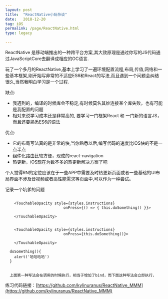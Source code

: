 ```yaml
---
layout: post
title:  "ReactNative小玩杂谈"
date:   2018-12-20
tag: iOS
permalink: /page/ReactNative.html
type: legacy

---
```



ReactNative 是移动端推出的一种跨平台方案,其大致原理是通过你写的JS代码通过JavaScriptCore去翻译成相应的OC语言.

玩了一个多月的ReactNative,基本上学习了一遍环境配置流程,布局,传值,网络和一些基本框架,刚开始写非常的不适应ES6和React的写法,而且遇到一个问题会纠结很久,当然我明白学习是一个过程.

缺点:

- 我遇到的，编译的时候库会不稳定,有时候莫名其妙连接某个库失败，也有可能是我配置的问题
- 相对来说学习成本还是非常高的, 要学习一门框架React 和 一门新的语言JS，而且还要熟悉ES6的语法


优点:

- 它的布局写法真的是非常的快,当你熟悉以后,编写代码的速度比iOS快的不是一点半点
- 组件化路由比较方便，现成的react-navigation
- 热更新，iOS现在为数不多的热更新解决方案了吧


个人觉得RN的定位应该在于一些APP中需要及时热更新页面或者一些基础的UI布局界面不涉及音视频或者高性能需求等页面中,可以作为一种尝试。


记录一个坑爹的问题

```

    <TouchableOpacity style={styles.instructions}
                          onPress={() => { this.doSomething() }}>
          
    </TouchableOpacity>


    <TouchableOpacity style={styles.instructions}
                          onPress={this.doSomething()}>
        
    </TouchableOpacity>
    
  doSomething(){
    alert('哈哈哈哈')
  }
  
  
  上面第一种写法会在调用的时候执行，相当于增加了bind，而下面这种写法会立即执行，

```

练习代码链接：[https://github.com/kylinuranus/ReactNative_MMM](https://github.com/kylinuranus/ReactNative_MMM)


